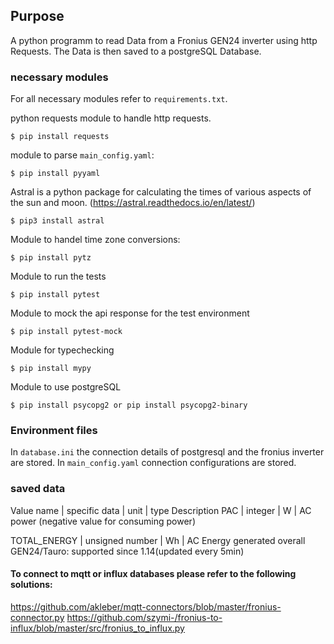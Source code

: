 ## Purpose

A python programm to read Data from a Fronius GEN24 inverter using http Requests.
The Data is then saved to a postgreSQL Database.

### necessary modules

For all necessary modules refer to `requirements.txt`.

python requests module to handle http requests.

    $ pip install requests

module to parse `main_config.yaml`:

    $ pip install pyyaml

Astral is a python package for calculating the times of various aspects of the sun and moon.
(https://astral.readthedocs.io/en/latest/)

    $ pip3 install astral

Module to handel time zone conversions:

    $ pip install pytz

Module to run the tests

    $ pip install pytest

Module to mock the api response for the test environment

    $ pip install pytest-mock

Module for typechecking

    $ pip install mypy

Module to use postgreSQL

    $ pip install psycopg2 or pip install psycopg2-binary

### Environment files

In `database.ini` the connection details of postgresql and the fronius inverter are stored.
In `main_config.yaml` connection configurations are stored.

### saved data

Value name | specific data | unit | type Description
PAC | integer | W | AC power (negative value for consuming power)

TOTAL_ENERGY | unsigned number | Wh | AC Energy generated overall GEN24/Tauro: supported since 1.14(updated every
5min)

#### To connect to mqtt or influx databases please refer to the following solutions:

https://github.com/akleber/mqtt-connectors/blob/master/fronius-connector.py
https://github.com/szymi-/fronius-to-influx/blob/master/src/fronius_to_influx.py

